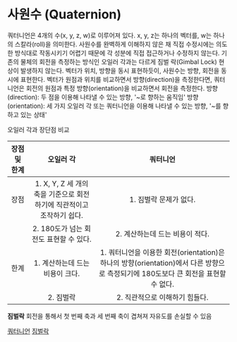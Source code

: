 # 사원수 (Quaternion)

쿼터니언은 4개의 수(x, y, z, w)로 이루어져 있다.
x, y, z는 하나의 벡터를, w는 하나의 스칼라(roll)을 의미한다.
사원수를 완벽하게 이해하지 않은 채 직접 수정시에는 의도한 방식대로 작동시키기 어렵기 때문에 각 성분에 직접 접근하거나 수정하지 않는다.
기존의 물체의 회전을 측정하는 방식인 오일러 각과는 다르게 짐벌 락(Gimbal Lock) 현상이 발생하지 않는다.
벡터가 위치, 방향을 동시 표현하듯이, 사원수는 방향, 회전을 동시에 표현한다.
벡터가 원점과 위치를 비교하면서 방향(direction)을 측정한다면, 쿼터니언은 회전의 원점과 특정 방향(orientation)을 비교하면서 회전을 측정한다.
방향(direction): 두 점을 이용해 나타낼 수 있는 방향, '~로 향하는 움직임'
방향(orientation): 세 가지 오일러 각 또는 쿼터니언을 이용해 나타낼 수 있는 방향, '~를 향하고 있는 상태'

오일러 각과 장단점 비교

|장점 및 한계|오일러 각|쿼터니언|
|:----:|:----:|:----:|
|장점|1. X, Y, Z 세 개의 축을 기준으로 회전하기에 직관적이고 조작하기 쉽다.|1. 짐벌락 문제가 없다.|
|    |2. 180도가 넘는 회전도 표현할 수 있다.|2. 계산하는데 드는 비용이 적다.|
|한계|1. 계산하는데 드는 비용이 크다.|1. 쿼터니언을 이용한 회전(orientation)은 하나의 방향(orientation)에서 다른 방향으로 측정되기에 180도보다 큰 회전을 표현할 수 없다.|
|    |2. 짐벌락|2. 직관적으로 이해하기 힘들다.|

**짐벌락**
회전을 통해서 첫 번째 축과 세 번째 축이 겹쳐져 자유도를 손실할 수 있음

[쿼터니언](https://m.blog.naver.com/PostView.nhn?blogId=dj3630&logNo=221447943453&proxyReferer=https:%2F%2Fwww.google.com%2F)
[짐벌락](https://hoodymong.tistory.com/3)
